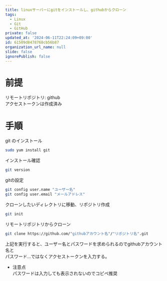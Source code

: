 ```yaml
---
title: linuxサーバーにgitをインストールし、githubからクローン
tags:
  - Linux
  - Git
  - GitHub
private: false
updated_at: '2024-06-11T22:24:09+09:00'
id: 61509d8478768cb56b87
organization_url_name: null
slide: false
ignorePublish: false
---
```

# 前提
リモートリポジトリ: github  
アクセストークンは作成済み
# 手順
git のインストール
```bash
sudo yum install git
```
インストール確認
```bash
git version
```
gitの設定
```bash
git config user.name "ユーザー名"
git config user.email "メールアドレス"
```
クローンしたいディレクトリに移動、リポジトリ作成
```bash
git init
```
リモートリポジトリからクローン
```bash
git clone https://github.com/"githubアカウント名"/"リポジトリ名".git
```
上記を実行すると、ユーザー名とパスワードを求められるのでgithubアカウント名と  
パスワード...ではなくアクセストークンを入力する。  
- 注意点  
  パスワードは入力しても表示されないのでコピペ推奨
